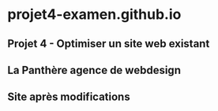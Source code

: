 # projet4-examen.github.io
## Projet 4 - Optimiser un site web existant
## La Panthère agence de webdesign 
## Site après modifications
